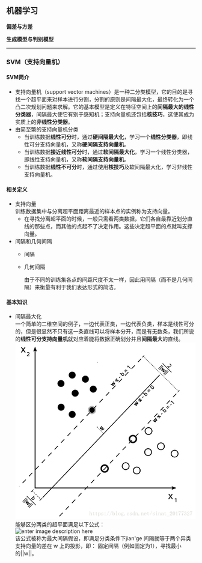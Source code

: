 ## **机器学习**

**偏差与方差**

**生成模型与判别模型**



----
### **SVM（支持向量机）**
#### SVM简介  
- 支持向量机（support vector machines）是一种二分类模型，它的目的是寻找一个超平面来对样本进行分割，分割的原则是间隔最大化，最终转化为一个凸二次规划问题来求解。它的基本模型是定义在特征空间上的**间隔最大的线性分类器**，间隔最大使它有别于感知机；支持向量机还包括**核技巧**，这使其成为实质上的**非线性分类器**。
- 由简至繁的支持向量机分类
  - 当训练数据**线性可分**时，通过**硬间隔最大化**，学习一个**线性分类器**，即线性可分支持向量机，又称**硬间隔支持向量机**。
  - 当训练数据**接近线性可分**时，通过**软间隔最大化**，学习一个线性分类器，即线性支持向量机，又称**软间隔支持向量机**。
  - 当训练数据**线性不可分**时，通过使用**核技巧**及软间隔最大化，学习非线性支持向量机。  
#### 相关定义
- 支持向量  
     训练数据集中与分离超平面距离最近的样本点的实例称为支持向量。
     - 在寻找分离超平面的时候，一般只需看两类数据，它们各自最靠近划分直线的那些点，而其他的点起不了决定作用。这些决定超平面的点就叫支撑向量。
- 间隔和几何间隔  
  - 间隔  
    
  - 几何间隔

    由于不同的训练集各点的间距尺度不太一样，因此用间隔（而不是几何间隔）来衡量有利于我们表达形式的简洁。
 #### 基本知识  
 - 间隔最大化  
   一个简单的二维空间的例子，一边代表正类，一边代表负类，样本是线性可分的，但是很显然不只有这一条直线可以将样本分开，而是有无数条，我们所说的**线性可分支持向量机**就对应着能将数据正确划分并且**间隔最大**的直线。
   ![enter image description here](picture/20180328155347956.png)   
   能够区分两类的超平面满足以下公式：  
   ![enter image description here](picture/1556011439%281%29.png)  
   该公式被称为最大间隔假设，即满足分类条件下jian'ge
   间隔就等于两个异类支持向量的差在 w 上的投影，即：
   固定间隔（例如固定为1），寻找最小的||w||。
   
<!--stackedit_data:
eyJoaXN0b3J5IjpbODU5MTk3NjM2LDExMDY4ODIzMTYsMTgzMT
gwMzg5OCwtMzU4MjQ2ODM2LDExOTA4MDM5MzUsMjEzMzg0MDc3
MSwtNjM2MTcyOTA2LC0xNDU5Nzk2MTc2LC05MTQzOTA0MzksOT
E1OTg2MDA3LDQ5NzI4NjY3MywtMTQ5Mzg4MjUwLDE5NDIxNjM3
OTAsLTM1ODc4OTI5MywtOTk0MzkzNzk4LDEwMjYzMDQyMjAsMz
IyNzM3OCw5MjQ5NjEyODIsLTYyMzM0MTExNl19
-->